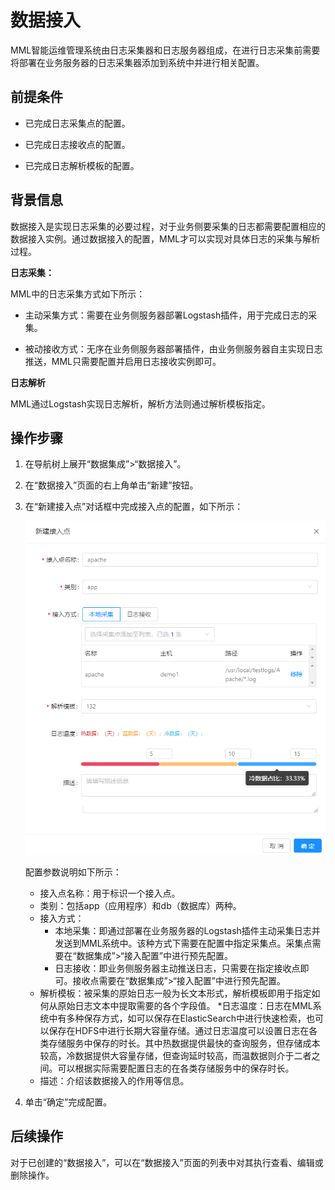 # 数据接入

MML智能运维管理系统由日志采集器和日志服务器组成，在进行日志采集前需要将部署在业务服务器的日志采集器添加到系统中并进行相关配置。

## 前提条件

* 已完成日志采集点的配置。

* 已完成日志接收点的配置。

* 已完成日志解析模板的配置。

## 背景信息

数据接入是实现日志采集的必要过程，对于业务侧要采集的日志都需要配置相应的数据接入实例。通过数据接入的配置，MML才可以实现对具体日志的采集与解析过程。

**日志采集：**

MML中的日志采集方式如下所示：

* 主动采集方式：需要在业务侧服务器部署Logstash插件，用于完成日志的采集。

* 被动接收方式：无序在业务侧服务器部署插件，由业务侧服务器自主实现日志推送，MML只需要配置并启用日志接收实例即可。

**日志解析**

MML通过Logstash实现日志解析，解析方法则通过解析模板指定。


## 操作步骤

1. 在导航树上展开“数据集成”>“数据接入”。

2. 在“数据接入”页面的右上角单击“新建”按钮。

3. 在“新建接入点”对话框中完成接入点的配置，如下所示：

   ![](../fig/2_02.png)
   
   配置参数说明如下所示：
   
   * 接入点名称：用于标识一个接入点。
   * 类别：包括app（应用程序）和db（数据库）两种。
   * 接入方式：
      * 本地采集：即通过部署在业务服务器的Logstash插件主动采集日志并发送到MML系统中。该种方式下需要在配置中指定采集点。采集点需要在“数据集成”>“接入配置”中进行预先配置。
      * 日志接收：即业务侧服务器主动推送日志，只需要在指定接收点即可。接收点需要在“数据集成”>“接入配置”中进行预先配置。
   * 解析模板：被采集的原始日志一般为长文本形式，解析模板即用于指定如何从原始日志文本中提取需要的各个字段值。
   *日志温度：日志在MML系统中有多种保存方式，如可以保存在ElasticSearch中进行快速检索，也可以保存在HDFS中进行长期大容量存储。通过日志温度可以设置日志在各类存储服务中保存的时长。其中热数据提供最快的查询服务，但存储成本较高，冷数据提供大容量存储，但查询延时较高，而温数据则介于二者之间。可以根据实际需要配置日志的在各类存储服务中的保存时长。
   * 描述：介绍该数据接入的作用等信息。
   
4. 单击“确定”完成配置。

## 后续操作

对于已创建的“数据接入”，可以在“数据接入”页面的列表中对其执行查看、编辑或删除操作。

